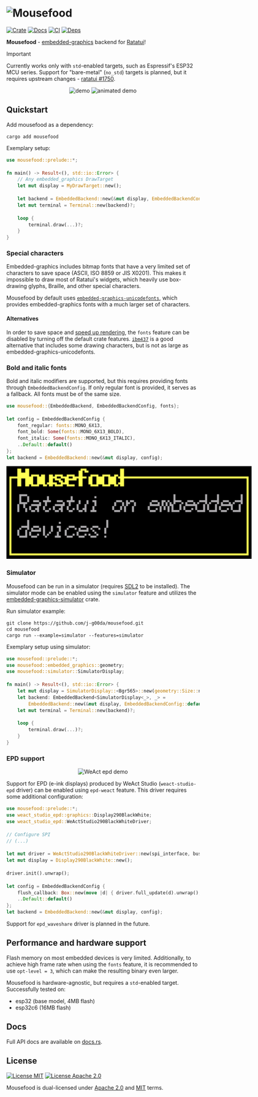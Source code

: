 # ![Mousefood](https://github.com/j-g00da/mousefood/blob/599f1026d37c8d6308a6df64a234dbefaedc0c6f/assets/logo/mousefood.svg?raw=true)

[![Crate](https://img.shields.io/crates/v/mousefood?logo=rust&style=flat-square&color=ebe94f)](https://crates.io/crates/mousefood)
[![Docs](https://img.shields.io/docsrs/mousefood?logo=rust&style=flat-square)](https://docs.rs/mousefood)
[![CI](https://img.shields.io/github/actions/workflow/status/j-g00da/mousefood/ci.yml?style=flat-square&logo=github)](https://github.com/j-g00da/mousefood/blob/main/.github/workflows/ci.yml)
[![Deps](https://deps.rs/crate/mousefood/latest/status.svg?style=flat-square)](https://deps.rs/crate/mousefood)

**Mousefood** - [embedded-graphics](https://crates.io/crates/embedded-graphics) backend
for [Ratatui](https://crates.io/crates/ratatui)!

> [!IMPORTANT]  
> Currently works only with `std`-enabled targets,
> such as Espressif's ESP32 MCU series.
> Support for "bare-metal" (`no_std`) targets is planned,
> but it requires upstream changes - [ratatui #1750](https://github.com/ratatui/ratatui/issues/1750).

<div align="center">

![demo](https://github.com/j-g00da/mousefood/blob/599f1026d37c8d6308a6df64a234dbefaedc0c6f/assets/demo.jpg?raw=true)
![animated demo](https://github.com/j-g00da/mousefood/blob/599f1026d37c8d6308a6df64a234dbefaedc0c6f/assets/demo.gif?raw=true)

</div>

## Quickstart

Add mousefood as a dependency:

```shell
cargo add mousefood
```

Exemplary setup:

```rust
use mousefood::prelude::*;

fn main() -> Result<(), std::io::Error> {
    // Any embedded_graphics DrawTarget
    let mut display = MyDrawTarget::new();
    
    let backend = EmbeddedBackend::new(&mut display, EmbeddedBackendConfig::default());
    let mut terminal = Terminal::new(backend)?;

    loop {
        terminal.draw(...)?;
    }
}
```

### Special characters

Embedded-graphics includes bitmap fonts that have a very limited
set of characters to save space (ASCII, ISO 8859 or JIS X0201).
This makes it impossible to draw most of Ratatui's widgets,
which heavily use box-drawing glyphs, Braille,
and other special characters.

Mousefood by default uses [`embedded-graphics-unicodefonts`](https://crates.io/crates/embedded-graphics-unicodefonts),
which provides embedded-graphics fonts with a much larger set of characters.

#### Alternatives

In order to save space and [speed up rendering](#performance-and-hardware-support),
the `fonts` feature can be disabled by turning off the default crate features.
[`ibm437`](https://crates.io/crates/ibm437) is a good alternative that includes
some drawing characters, but is not as large as embedded-graphics-unicodefonts.

### Bold and italic fonts

Bold and italic modifiers are supported, but this requires providing fonts
through `EmbeddedBackendConfig`.
If only regular font is provided, it serves as a fallback.
All fonts must be of the same size.

```rust
use mousefood::{EmbeddedBackend, EmbeddedBackendConfig, fonts};

let config = EmbeddedBackendConfig {
    font_regular: fonts::MONO_6X13,
    font_bold: Some(fonts::MONO_6X13_BOLD),
    font_italic: Some(fonts::MONO_6X13_ITALIC),
    ..Default::default()
};
let backend = EmbeddedBackend::new(&mut display, config);
```

<div align="center">
<img alt="Bold and Italic fonts"
     src="https://github.com/j-g00da/mousefood/blob/6640da9402794ea8f9370e0dc2b4bd1ebf2c6356/assets/bold_italic.png?raw=true"
     style="max-width: 640px"/>
</div>

### Simulator

Mousefood can be run in a simulator
(requires [SDL2](https://wiki.libsdl.org/SDL2/Installation) to be installed).
The simulator mode can be enabled using the `simulator` feature and utilizes the
[embedded-graphics-simulator](https://crates.io/crates/embedded-graphics-simulator)
crate.

Run simulator example:

```shell
git clone https://github.com/j-g00da/mousefood.git
cd mousefood
cargo run --example=simulator --features=simulator
```

Exemplary setup using simulator:

```rust
use mousefood::prelude::*;
use mousefood::embedded_graphics::geometry;
use mousefood::simulator::SimulatorDisplay;

fn main() -> Result<(), std::io::Error> {
    let mut display = SimulatorDisplay::<Bgr565>::new(geometry::Size::new(128, 64));
    let backend: EmbeddedBackend<SimulatorDisplay<_>, _> =
        EmbeddedBackend::new(&mut display, EmbeddedBackendConfig::default());
    let mut terminal = Terminal::new(backend)?;

    loop {
        terminal.draw(...)?;
    }
}
```

### EPD support

<div align="center">

![WeAct epd demo](https://github.com/j-g00da/mousefood/blob/fa70cdd46567a51895caf10c44fff4104602e880/assets/epd-weact.jpg?raw=true)

</div>

Support for EPD (e-ink displays) produced by WeAct Studio
(`weact-studio-epd` driver) can be enabled using `epd-weact` feature.
This driver requires some additional configuration:

```rust
use mousefood::prelude::*;
use weact_studio_epd::graphics::Display290BlackWhite;
use weact_studio_epd::WeActStudio290BlackWhiteDriver;

// Configure SPI
// (...)

let mut driver = WeActStudio290BlackWhiteDriver::new(spi_interface, busy, rst, delay);
let mut display = Display290BlackWhite::new();

driver.init().unwrap();

let config = EmbeddedBackendConfig {
    flush_callback: Box::new(move |d| { driver.full_update(d).unwrap(); }),
    ..Default::default()
};
let backend = EmbeddedBackend::new(&mut display, config);
```

Support for `epd_waveshare` driver is planned in the future.

## Performance and hardware support

Flash memory on most embedded devices is very limited. Additionally,
to achieve high frame rate when using the `fonts` feature,
it is recommended to use `opt-level = 3`,
which can make the resulting binary even larger.

Mousefood is hardware-agnostic, but requires a `std`-enabled target.
Successfully tested on:

- esp32 (base model, 4MB flash)
- esp32c6 (16MB flash)

## Docs

Full API docs are available on [docs.rs](https://docs.rs/mousefood).

## License

[![License MIT](https://img.shields.io/badge/License-MIT-yellow.svg?style=flat-square&color=8d97b3)](LICENSE-MIT)
[![License Apache 2.0](https://img.shields.io/badge/License-Apache%202.0-blue.svg?style=flat-square&color=8d97b3)](LICENSE-APACHE)

Mousefood is dual-licensed under
[Apache 2.0](LICENSE-APACHE) and [MIT](LICENSE-MIT) terms.
